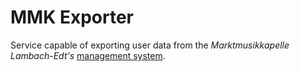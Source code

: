 # MMK Exporter

Service capable of exporting user data from the *Marktmusikkapelle Lambach-Edt's* [management system](https://bmv.ooe-bv.at).
